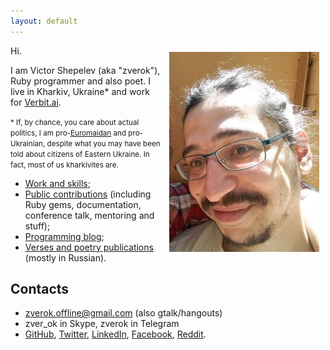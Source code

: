 ```yaml
---
layout: default
---
```


<img src="img/zverok3.jpg" style="float:right; margin: 10px;"/>

Hi.

I am Victor Shepelev (aka "zverok"), Ruby programmer and also poet.
I live in Kharkiv, Ukraine* and work for [Verbit.ai](https://verbit.ai).

<small>* If, by chance, you care about actual politics, I am pro-[Euromaidan](http://en.wikipedia.org/wiki/Euromaidan) and pro-Ukrainian, despite what you may have been told about citizens of Eastern Ukraine. In fact, most of us kharkivites are.</small>

* [Work and skills](cv.html);
* [Public contributions](public.html) (including Ruby gems, documentation, conference talk, mentoring and stuff);
* [Programming blog](/blog/);
* [Verses and poetry publications](http://zverok.info) (mostly in Russian).

## Contacts

* [zverok.offline@gmail.com](mailto:zverok.offline@gmail.com) (also gtalk/hangouts)
* zver_ok in Skype, zverok in Telegram
* [GitHub](http://github.com/zverok), [Twitter](https://twitter.com/zverok), [LinkedIn](https://www.linkedin.com/in/zverok), [Facebook](http://facebook.com/zverok), [Reddit](https://www.reddit.com/user/zverok_kha/).
